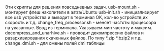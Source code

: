 Эти скрипты для решения повседневных задач.
usb-mount.sh - монтирует флеш накопители в astra/Ubuntu
usb-init.sh - инициализирует все usb устройства и выводит в терминал OK, кол-во устройств,их скорость и т.д.
change_freq_processor.sh - меняет частоты процессора на указанные. Ввод из терминала. Указываем мин частоту и максим.
decompress_and_unarhive.sh - проводит декомпрессию файлов и разархивирования скаченных файлов. По типу *.zip *.bzip2 и т.д.
change_dmi.sh - для смены полей dmi таблицы
